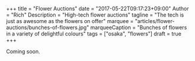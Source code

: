 +++
title = "Flower Auctions"
date = "2017-05-22T09:17:23+09:00"
Author = "Rich"
Description = "High-tech flower auctions"
tagline = "The tech is just as awesome as the flowers on offer"
marquee = "articles/flower-auctions/bunches-of-flowers.jpg"
marqueeCaption = "Bunches of flowers in a variety of delightful colours"
tags = ["osaka", "flowers"]
draft = true
+++

Coming soon.
